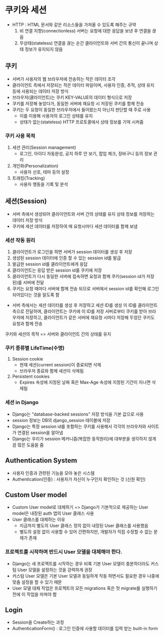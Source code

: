 # 쿠키와 세션

 - HTTP : HTML 문서와 같은 리소스들을 가져올 수 있도록 해주는 규약
   1. 비 연결 지향(connectionless) 서버는 요청에 대한 응답을 보낸 후 연결을 끊음
   2. 무상태(stateless) 연결을 끊는 순간 클라이언트와 서버 간의 통신이 끝나며 상태 정보가 유지되지 않음

## 쿠키

 - 서버가 사용자의 웹 브라우저에 전송하는 작은 데이터 조각
 - 클라이언트 측에서 저장되는 작은 데이터 파일이며, 사용자 인증, 추적, 상태 유지 등에 사용되는 데이터 저장 방식
 - 브라우저(클라이언트)는 쿠키 KEY-VALUE의 데이터 형식으로 저장
 - 쿠키를 저장해 놓았다가, 동일한 서버에 재요청 시 저장된 쿠키를 함께 전송
 - 쿠키는 두 요청이 동일한 브라우저에서 들어왔는지 아닌지 판단할 때 주로 사용
   - 이를 이용해 사용자의 로그인 상태를 유지
   - 상태가 없는(stateless) HTTP 프로토콜에서 상태 정보를 기억 시켜줌

### 쿠키 사용 목적

 1. 세션 관리(Session management)
    - 로그인, 아이디 자동완성, 공지 하루 안 보기, 팝업 체크, 장바구니 등의 정보 관리
 2. 개인화(Personalization)
    - 사용자 선호, 테마 등의 설정
 3. 트래킹(Tracking)
    - 사용자 행동을 기록 및 분석

## 세션(Session)

 - 서버 측에서 생성되어 클라이언트와 서버 간의 상태를 유지 상태 정보를 저장하는 데이터 저장 방식
 - 쿠키에 세션 데이터를 저장하여 매 요청시마다 세션 데이터를 함께 보냄

### 세션 작동 원리

 1. 클라이언트가 로그인을 하면 서버가 session 데이터를 생성 후 저장
 2. 생성된 session 데이터에 인증 할 수 있는 session id를 발급
 3. 발급한 session id를 클라이언트에게 응답
 4. 클라이언트는 응답 받은 session id를 쿠키에 저장
 5. 클라이언트가 다시 동일한 서버에 접속하면 요청과 함께 쿠키(session id가 저장된)를 서버에 전달
 6. 쿠키는 요청 때마다 서버에 함께 전송 되므로 서버에서 session id를 확인해 로그인 되어있다는 것을 알도록 함

 - 서버 측에서는 세션 데이터를 생성 후 저장하고 세션 ID를 생성 이 ID를 클라이언트 측으로 전달하여, 클라이언트는 쿠키에 이 ID를 저장 서버로부터 쿠키를 받아 브라우저에 저장하고, 클라이언트가 같은 서버에 재요청 시마다 저장해 두었던 쿠키도 요청과 함께 전송

쿠키와 세션의 목적 => 서버와 클라이언트 간의 상태를 유지

### 쿠키 종류별 LifeTime(수명)

 1. Session cookie
    - 현재 세션(current session)이 종료되면 삭제
    - 브라우저 종료와 함께 세션이 삭제됨
 2. Persistent cookies
    - Expires 속성에 지정된 날짜 혹은 Max-Age 속성에 지정된 기간이 지나면 삭제됨

### 세션 in Django

 - Django는 "database-backed sessions" 저장 방식을 기본 값으로 사용
 - session 정보는 DB의 django_session 테이블에 저장
 - Django는 특정 session id를 포함하는 쿠키를 사용해서 각각의 브라우저와 사이트가 연결된 session을 알아냄
 - Django는 우리가 session 메커니즘(복잡한 동작원리)에 대부분을 생각하지 않게끔 많은 도움을 줌

## Authentication System

 - 사용자 인증과 관련된 기능을 모아 놓은 시스템
 - Authentication(인증) : 사용자가 자신이 누구인지 확인하는 것 (신원 확인)

## Custom User model

 - Custom User model로 대체하기 => Django가 기본적으로 제공하는 User model은 내장된 auth 앱의 User 클래스 사용
 - User 클래스를 대체하는 이유
   - 지금까지 별도의 User 클래스 정의 없이 내장된 User 클래스를 사용했음
   - 별도의 설정 없이 사용할 수 있어 간편하지만, 개발자가 직접 수정할 수 없는 문제가 존재

### 프로젝트를 시작하며 반드시 User 모델을 대체해야 한다.

 - Django는 새 프로젝트를 시작하는 경우 비록 기본 User 모델이 충분하더라도 커스텀 User 모델을 설정하는 것을 강력하게 권장
 - 커스텀 User 모델은 기본 User 모델과 동일하게 작동 하면서도 필요한 경우 나중에 맞춤 설정을 할 수 있기 때문
 - User 모델 대체 작업은 프로젝트의 모든 migrations 혹은 첫 migrate를 실행하기 전에 이 작업을 마쳐야 함

## Login

 - Session을 Create하는 과정
 - AuthenticationForm() : 로그인 인증에 사용할 데이터를 입력 받는 built-in form